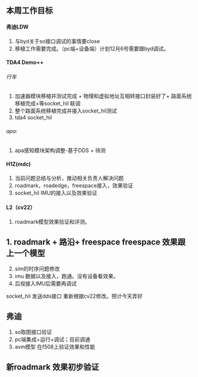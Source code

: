 ## 本周工作目标

#### 弗迪LDW

1. 与byd关于so接口调试的事情要close
2. 移植工作需要完成。（pc端+设备端）计划12月6号需要跟byd调试。

#### TDA4 Demo++

###### 行车

1. 加速器模块移植并测试完成  + 物理和虚拟地址互相转接口封装好了+ 路面系统移植完成+等socket_hil 联调
2. 整个路面系统移植完成并接入socket_hil测试
3. tda4 socket_hil 

###### apa:

1. apa感知模块架构调整-基于DDS + 待测

 

#### H1Z(mdc)

1. 当前问题总结与分析，推动相关负责人解决问题
2. roadmark，roadedge，freespace接入，效果验证
3. socket_hil IMU的接入以及效果验证

#### L2（cv22）

1. roadmark模型效果验证和评测。



## 1. roadmark + 路沿+ freespace   freespace 效果跟上一个模型

2. sim的时序问题修改
3. imu 数据以及接入，跑通。没有设备看效果。
4. 后视接入IMU后需要再调试

socket_hil 发送dds接口 重新根据cv22修改。预计今天弄好

## 弗迪

1. so取图接口验证
2. pc端集成+运行+调试；目前调通
3. avm模型 在f508上验证效果和性能

## 新roadmark 效果初步验证 

